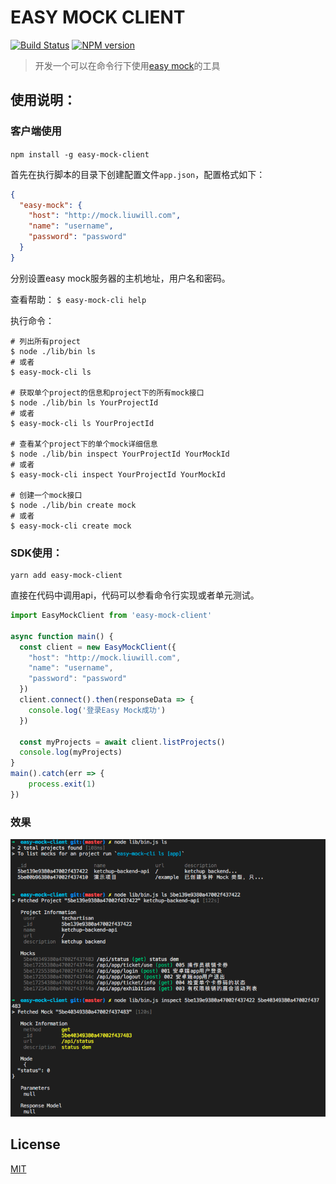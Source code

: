# EASY MOCK CLIENT
[![Build Status][travis-image]][travis-url]
[![NPM version][npm-image]][npm-url]

> 开发一个可以在命令行下使用[easy mock](https://github.com/easy-mock/easy-mock)的工具

## 使用说明：

### 客户端使用

`npm install -g easy-mock-client`

首先在执行脚本的目录下创建配置文件`app.json`，配置格式如下：
```json
{
  "easy-mock": {
    "host": "http://mock.liuwill.com",
    "name": "username",
    "password": "password"
  }
}
```
分别设置easy mock服务器的主机地址，用户名和密码。

查看帮助：
`$ easy-mock-cli help`

执行命令：

```shell
# 列出所有project
$ node ./lib/bin ls
# 或者
$ easy-mock-cli ls

# 获取单个project的信息和project下的所有mock接口
$ node ./lib/bin ls YourProjectId
# 或者
$ easy-mock-cli ls YourProjectId

# 查看某个project下的单个mock详细信息
$ node ./lib/bin inspect YourProjectId YourMockId
# 或者
$ easy-mock-cli inspect YourProjectId YourMockId

# 创建一个mock接口
$ node ./lib/bin create mock
# 或者
$ easy-mock-cli create mock
```

### SDK使用：

```
yarn add easy-mock-client
```

直接在代码中调用api，代码可以参看命令行实现或者单元测试。

```javascript
import EasyMockClient from 'easy-mock-client'

async function main() {
  const client = new EasyMockClient({
    "host": "http://mock.liuwill.com",
    "name": "username",
    "password": "password" 
  })
  client.connect().then(responseData => {
    console.log('登录Easy Mock成功')
  })

  const myProjects = await client.listProjects()
  console.log(myProjects)
}
main().catch(err => {
    process.exit(1)
})
```

### 效果

![](./docs/demo.png)

## License

  [MIT](./LICENSE)

[travis-image]: https://img.shields.io/travis/easy-tools/easy-mock-client/master.svg?style=flat-square
[travis-url]: https://travis-ci.org/easy-tools/easy-mock-client
[npm-image]: https://img.shields.io/npm/v/easy-mock-client.svg?style=flat-square
[npm-url]: https://npmjs.org/package/easy-mock-client
